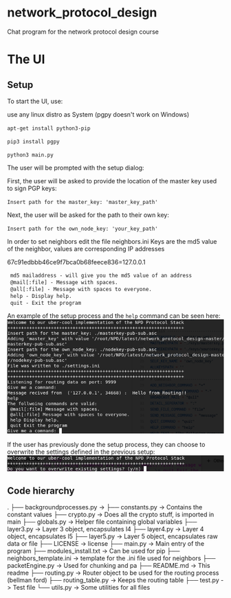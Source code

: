 # network_protocol_design
Chat program for the network protocol design course


# The UI

## Setup
To start the UI, use:

use any linux distro as System (pgpy doesn't work on Windows)

`apt-get install python3-pip`

`pip3 install pgpy`

`python3 main.py`


The user will be prompted with the setup dialog:

First, the user will be asked to provide the location of the master key used to sign PGP keys:

`Insert path for the master_key: 'master_key_path'`


Next, the user will be asked for the path to their own key:

`Insert path for the own_node_key: 'your_key_path'`

In order to set neighbors edit the file neighbors.ini
Keys are the md5 value of the neighbor, values are corresponding IP addresses

67c91edbbb46ce9f7bca0b68feece836=127.0.0.1

```
 md5 mailaddress - will give you the md5 value of an address
 @mail[:file] - Message with spaces.
 @all[:file] - Message with spaces to everyone.
 help - Display help.
 quit - Exit the program
```


An example of the setup process and the `help` command can be seen here:
![UI](https://github.com/brunoproduit/network_protocol_design/blob/master/ui.PNG)

If the user has previously done the setup process, they can choose to overwrite the settings defined in the previous setup:
![overwrite](https://github.com/brunoproduit/network_protocol_design/blob/master/overwrite.PNG)

## Code hierarchy
.
├── backgroundprocesses.py      -> 
├── constants.py                -> Contains the constant values
├── crypto.py                   -> Does all the crypto stuff, is imported in main
├── globals.py                  -> Helper file containing global variables
├── layer3.py                   -> Layer 3 object, encapsulates l4
├── layer4.py                   -> Layer 4 object, encapsulates l5
├── layer5.py                   -> Layer 5 object, encapsulates raw data or file
├── LICENSE                     -> license
├── main.py                     -> Main entry of the program
├── modules_install.txt         -> Can be used for pip
├── neighbors_template.ini      -> template for the .ini file used for neighbors
├── packetEngine.py             -> Used for chunking and pa
├── README.md                   -> This readme
├── routing.py                  -> Router object to be used for the routing process (bellman ford)
├── routing_table.py            -> Keeps the routing table
├── test.py                     -> Test file
└── utils.py                    -> Some utilities for all files

